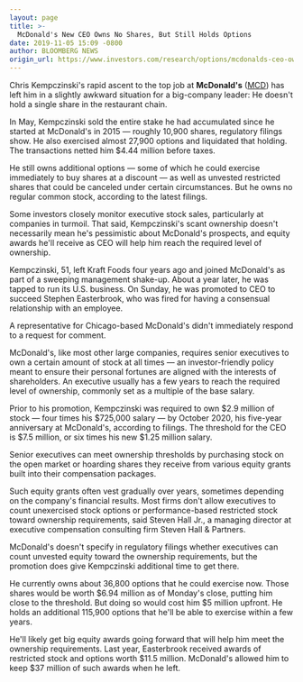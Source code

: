 ```yaml
---
layout: page
title: >-
  McDonald's New CEO Owns No Shares, But Still Holds Options
date: 2019-11-05 15:09 -0800
author: BLOOMBERG NEWS
origin_url: https://www.investors.com/research/options/mcdonalds-ceo-owns-no-shares-but-still-holds-options/
---
```






Chris Kempczinski's rapid ascent to the top job at **McDonald's** ([MCD](https://research.investors.com/quote.aspx?symbol=MCD)) has left him in a slightly awkward situation for a big-company leader: He doesn't hold a single share in the restaurant chain.




In May, Kempczinski sold the entire stake he had accumulated since he started at McDonald's in 2015 — roughly 10,900 shares, regulatory filings show. He also exercised almost 27,900 options and liquidated that holding. The transactions netted him $4.44 million before taxes.


He still owns additional options — some of which he could exercise immediately to buy shares at a discount — as well as unvested restricted shares that could be canceled under certain circumstances. But he owns no regular common stock, according to the latest filings.


Some investors closely monitor executive stock sales, particularly at companies in turmoil. That said, Kempczinski's scant ownership doesn't necessarily mean he's pessimistic about McDonald's prospects, and equity awards he'll receive as CEO will help him reach the required level of ownership.


Kempczinski, 51, left Kraft Foods four years ago and joined McDonald's as part of a sweeping management shake-up. About a year later, he was tapped to run its U.S. business. On Sunday, he was promoted to CEO to succeed Stephen Easterbrook, who was fired for having a consensual relationship with an employee.


A representative for Chicago-based McDonald's didn't immediately respond to a request for comment.


McDonald's, like most other large companies, requires senior executives to own a certain amount of stock at all times — an investor-friendly policy meant to ensure their personal fortunes are aligned with the interests of shareholders. An executive usually has a few years to reach the required level of ownership, commonly set as a multiple of the base salary.


Prior to his promotion, Kempczinski was required to own $2.9 million of stock — four times his $725,000 salary — by October 2020, his five-year anniversary at McDonald's, according to filings. The threshold for the CEO is $7.5 million, or six times his new $1.25 million salary.


Senior executives can meet ownership thresholds by purchasing stock on the open market or hoarding shares they receive from various equity grants built into their compensation packages.


Such equity grants often vest gradually over years, sometimes depending on the company's financial results. Most firms don't allow executives to count unexercised stock options or performance-based restricted stock toward ownership requirements, said Steven Hall Jr., a managing director at executive compensation consulting firm Steven Hall & Partners.


McDonald's doesn't specify in regulatory filings whether executives can count unvested equity toward the ownership requirements, but the promotion does give Kempczinski additional time to get there.


He currently owns about 36,800 options that he could exercise now. Those shares would be worth $6.94 million as of Monday's close, putting him close to the threshold. But doing so would cost him $5 million upfront. He holds an additional 115,900 options that he'll be able to exercise within a few years.


He'll likely get big equity awards going forward that will help him meet the ownership requirements. Last year, Easterbrook received awards of restricted stock and options worth $11.5 million. McDonald's allowed him to keep $37 million of such awards when he left.


 




